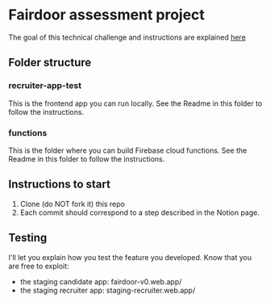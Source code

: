 # Fairdoor assessment project

The goal of this technical challenge and instructions are explained [here](https://fairdoor.notion.site/Candidate-Payment-on-Fairdoor-6906df3b20e64d1c8506fb806386066f)

## Folder structure

### recruiter-app-test

This is the frontend app you can run locally. See the Readme in this folder to follow the instructions.

### functions

This is the folder where you can build Firebase cloud functions. See the Readme in this folder to follow the instructions.

## Instructions to start

1.  Clone (do NOT fork it) this repo
2.  Each commit should correspond to a step described in the Notion page.

## Testing

I'll let you explain how you test the feature you developed. Know that you are free to exploit:

- the staging candidate app: fairdoor-v0.web.app/
- the staging recruiter app: staging-recruiter.web.app/
